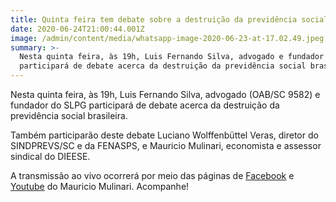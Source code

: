 ```yaml
---
title: Quinta feira tem debate sobre a destruição da previdência social no Brasil
date: 2020-06-24T21:00:44.001Z
image: /admin/content/media/whatsapp-image-2020-06-23-at-17.02.49.jpeg
summary: >-
  Nesta quinta feira, às 19h, Luis Fernando Silva, advogado e fundador do SLPG
  participará de debate acerca da destruição da previdência social brasileira.
---
```

Nesta quinta feira, às 19h, Luis Fernando Silva, advogado (OAB/SC 9582) e fundador do SLPG participará de debate acerca da destruição da previdência social brasileira.

Também participarão deste debate Luciano Wolffenbüttel Veras, diretor do SINDPREVS/SC e da FENASPS, e Mauricio Mulinari, economista e assessor sindical do DIEESE.

A transmissão ao vivo ocorrerá por meio das páginas de [Facebook](https://www.facebook.com/rbmulinari/) e [Youtube](https://www.youtube.com/channel/UCaosJlCPeFjEUF9AOG8CKAw) do Mauricio Mulinari. Acompanhe!
